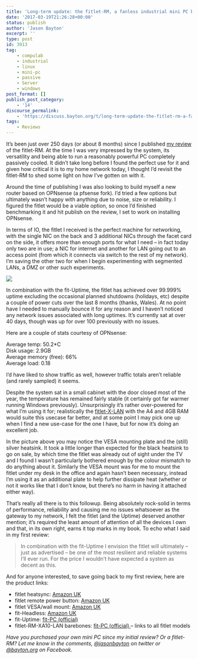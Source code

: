 ```yaml
---
title: 'Long-term update: the fitlet-RM, a fanless industrial mini PC by Compulab'
date: '2017-03-19T21:26:28+00:00'
status: publish
author: 'Jason Bayton'
excerpt: ''
type: post
id: 3913
tag:
    - compulab
    - industrial
    - linux
    - mini-pc
    - passive
    - Server
    - windows
post_format: []
publish_post_category:
    - '14'
discourse_permalink:
    - 'https://discuss.bayton.org/t/long-term-update-the-fitlet-rm-a-fanless-industrial-mini-pc-by-compulab/85'
tags:
    - Reviews
---
```

It’s been just over 250 days (or about 8 months) since I published [my review](/2016/07/hands-on-fitlet-rm-a-fanless-industrial-mini-pc-by-compulab/) of the fitlet-RM. At the time I was very impressed by the system, its versatility and being able to run a reasonably powerful PC completely passively cooled. It didn’t take long before I found the perfect use for it and given how critical it is to my home network today, I thought I’d revisit the fitlet-RM to shed some light on how I’ve gotten on with it.

Around the time of publishing I was also looking to build myself a new router based on OPNsense (a pfsense fork). I’d tried a few options but ultimately wasn’t happy with anything due to noise, size or reliability. I figured the fitlet would be a viable option, so once I’d finished benchmarking it and hit publish on the review, I set to work on installing OPNsense.

In terms of IO, the fitlet I received is the perfect machine for networking, with the single NIC on the back and 3 additional NICs through the facet card on the side, it offers more than enough ports for what I need – in fact today only two are in use; a NIC for internet and another for LAN going out to an access point (from which it connects via switch to the rest of my network). I’m saving the other two for when I begin experimenting with segmented LANs, a DMZ or other such experiments.

[![](https://cdn.bayton.org/uploads/2017/03/IMG_20170319_155314233-e1489958703965.jpg)](https://cdn.bayton.org/uploads/2017/03/IMG_20170319_155314233-e1489939544156.jpg)

In combination with the fit-Uptime, the fitlet has achieved over 99.999% uptime excluding the occasional planned shutdowns (holidays, etc) despite a couple of power cuts over the last 8 months (thanks, Wales). At no point have I needed to manually bounce it for any reason and I haven’t noticed any network issues associated with long uptimes. It’s currently sat at over 40 days, though was up for over 100 previously with no issues.

Here are a couple of stats courtesy of OPNsense:

Average temp: 50.2\*C  
Disk usage: 2.9GB  
Average memory (free): 66%  
Average load: 0.18

I’d have liked to show traffic as well, however traffic totals aren’t reliable (and rarely sampled) it seems.

Despite the system sat in a small cabinet with the door closed most of the year, the temperature has remained fairly stable (it certainly got far warmer running Windows previously). Unsurprisingly it’s rather over-powered for what I’m using it for; realistically the [fitlet-X-LAN](https://www.fit-pc.com/web/products/specifications/?model%5B%5D=FITLET-GX-C64-FLAN-W) with the A4 and 4GB RAM would suite this usecase far better, and at some point I may pick one up when I find a new use-case for the one I have, but for now it’s doing an excellent job.

In the picture above you may notice the VESA mounting plate and the (still) silver heatsink. It took a little longer than expected for the black heatsink to go on sale, by which time the fitlet was already out of sight under the TV and I found I wasn’t particularly bothered enough by the colour mismatch to do anything about it. Similarly the VESA mount was for me to mount the fitlet under my desk in the office and again hasn’t been necessary, instead I’m using it as an additional plate to help further dissipate heat (whether or not it works like that I don’t know, but there’s no harm in having it attached either way).

That’s really all there is to this followup. Being absolutely rock-solid in terms of performance, reliability and causing me no issues whatsoever as the gateway to my network, I felt the fitlet (and the Uptime) deserved another mention; it’s required the least amount of attention of all the devices I own and that, in its own right, earns it top marks in my book. To echo what I said in my first review:

> In combination with the fit-Uptime I envision the fitlet will ultimately – just as advertised – be one of the most resilient and reliable systems I’ll ever run. For the price I wouldn’t have expected a system as decent as this.

And for anyone interested, to save going back to my first review, here are the product links:

- fitlet heatsync: [Amazon UK](https://www.amazon.co.uk/CompuLab-ACCENC-HEATFLT-Compulab-Heatsink-fitlet/dp/B0144ST37Y//ref=as_li_ss_tl?ie=UTF8&linkCode=ll1&tag=bayton-21&linkId=7ae875738f2d1406b5b1576f102f1788)
- fitlet remote power button: [Amazon UK](https://www.amazon.co.uk/Compulab-Remote-power-button-fitlet/dp/B0144PKH2M//ref=as_li_ss_tl?ie=UTF8&linkCode=ll1&tag=bayton-21&linkId=7a64ab4d3cf3868d4a6e94b6150f8795)
- fitlet VESA/wall mount: [Amazon UK](https://www.amazon.co.uk/Compulab-VESA-mounting-bracket-fitlet/dp/B0144OL58S//ref=as_li_ss_tl?ie=UTF8&linkCode=ll1&tag=bayton-21&linkId=48213495d9ad6241c1800ad9468c3167)
- fit-Headless: [Amazon UK](https://www.amazon.co.uk/CompuLab-fit-Headless-x/dp/B00FLZXGJ6/ref=as_li_ss_tl?s=electronics&ie=UTF8&qid=1484578811&sr=1-1&keywords=fit-headless+4k&linkCode=ll1&tag=bayton-21&linkId=d27d9c99a48667268fdb6a9e447a2e67)
- fit-Uptime: [fit-PC (official)](https://www.fit-pc.com/web/purchasing/order-fit-uptime/)
- fitlet-RM-XA10-LAN barebones: [fit-PC (official) ](https://www.fit-pc.com/web/purchasing/order-fitlet/)– links to all fitlet models

*Have you purchased your own mini PC since my initial review? Or a fitlet-RM? Let me know in the comments, [@jasonbayton](https://twitter.com/jasonbayton) on twitter or [@bayton.org](https://facebook.com/bayton.org) on Facebook.*